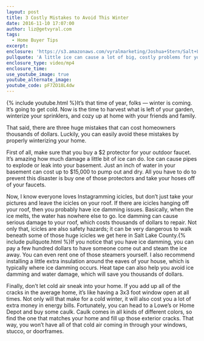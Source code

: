 ```yaml
---
layout: post
title: 3 Costly Mistakes to Avoid This Winter
date: 2016-11-10 17:07:00
author: liz@getvyral.com
tags:
  - Home Buyer Tips
excerpt:
enclosure: 'https://s3.amazonaws.com/vyralmarketing/Joshua+Stern/Salt+Lake+County+Real+Estate+Agent+-+3+Costly+Mistakes+to+Avoid+This+Winter.mp4'
pullquote: 'A little ice can cause a lot of big, costly problems for your home.'
enclosure_type: video/mp4
enclosure_time:
use_youtube_image: true
youtube_alternate_image:
youtube_code: pF7ZO18L4dw
---
```



{% include youtube.html %}It’s that time of year, folks — winter is coming. It’s going to get cold. Now is the time to harvest what is left of your garden, winterize your sprinklers, and cozy up at home with your friends and family.

That said, there are three huge mistakes that can cost homeowners thousands of dollars. Luckily, you can easily avoid these mistakes by properly winterizing your home.

First of all, make sure that you buy a $2 protector for your outdoor faucet. It’s amazing how much damage a little bit of ice can do. Ice can cause pipes to explode or leak into your basement. Just an inch of water in your basement can cost up to $15,000 to pump out and dry. All you have to do to prevent this disaster is buy one of those protectors and take your hoses off of your faucets.

Now, I know everyone loves Instagramming icicles, but don’t just take your pictures and leave the icicles on your roof. If there are icicles hanging off your roof, then you probably have ice damming issues. Basically, when the ice melts, the water has nowhere else to go. Ice damming can cause serious damage to your roof, which costs thousands of dollars to repair. Not only that, icicles are also safety hazards; it can be very dangerous to walk beneath some of those huge icicles we get here in Salt Lake County.{% include pullquote.html %}If you notice that you have ice damming, you can pay a few hundred dollars to have someone come out and steam the ice away. You can even rent one of those steamers yourself. I also recommend installing a little extra insulation around the eaves of your house, which is typically where ice damming occurs. Heat tape can also help you avoid ice damming and water damage, which will save you thousands of dollars.

Finally, don’t let cold air sneak into your home. If you add up all of the cracks in the average home, it’s like having a 3x3 foot window open at all times. Not only will that make for a cold winter, it will also cost you a lot of extra money in energy bills. Fortunately, you can head to a Lowe’s or Home Depot and buy some caulk. Caulk comes in all kinds of different colors, so find the one that matches your home and fill up those exterior cracks. That way, you won’t have all of that cold air coming in through your windows, stucco, or doorframes.